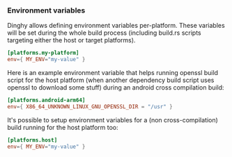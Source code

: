 
### Environment variables

Dinghy allows defining environment variables per-platform. These variables will be set during the whole build process (including build.rs scripts targeting either the host or target platforms).

```toml
[platforms.my-platform]
env={ MY_ENV="my-value" }
```

Here is an example environment variable that helps running openssl build script for the host platform (when another dependency build script uses openssl to download some stuff) during an android cross compilation build:
```toml
[platforms.android-arm64]
env={ X86_64_UNKNOWN_LINUX_GNU_OPENSSL_DIR = "/usr" } 
```

It's possible to setup environment variables for a (non cross-compilation) build running for the host platform too:
```toml
[platforms.host]
env={ MY_ENV="my-value" }
```

